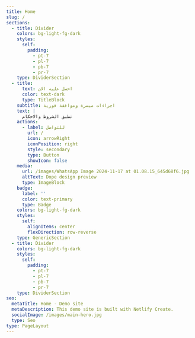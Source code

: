 ```yaml
---
title: Home
slug: /
sections:
  - title: Divider
    colors: bg-light-fg-dark
    styles:
      self:
        padding:
          - pt-7
          - pl-7
          - pb-7
          - pr-7
    type: DividerSection
  - title:
      text: احصل عليه الان
      color: text-dark
      type: TitleBlock
    subtitle: اجراءات ميسرة وموافقة فورية
    text: |
      تطبق الشروط والاحكام 
    actions:
      - label: للتواصل
        url: /
        icon: arrowRight
        iconPosition: right
        style: secondary
        type: Button
        showIcon: false
    media:
      url: /images/WhatsApp Image 2024-11-17 at 01.08.15_645d68f6.jpg
      altText: Dope design preview
      type: ImageBlock
    badge:
      label: ''
      color: text-primary
      type: Badge
    colors: bg-light-fg-dark
    styles:
      self:
        alignItems: center
        flexDirection: row-reverse
    type: GenericSection
  - title: Divider
    colors: bg-light-fg-dark
    styles:
      self:
        padding:
          - pt-7
          - pl-7
          - pb-7
          - pr-7
    type: DividerSection
seo:
  metaTitle: Home - Demo site
  metaDescription: This demo site is built with Netlify Create.
  socialImage: /images/main-hero.jpg
  type: Seo
type: PageLayout
---
```

